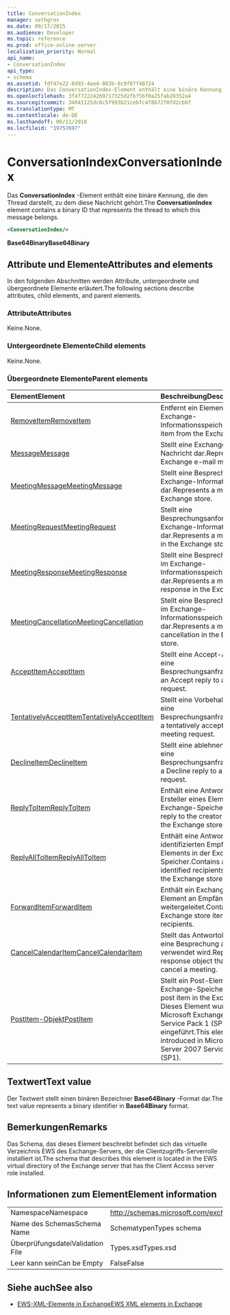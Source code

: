 ```yaml
---
title: ConversationIndex
manager: sethgros
ms.date: 09/17/2015
ms.audience: Developer
ms.topic: reference
ms.prod: office-online-server
localization_priority: Normal
api_name:
- ConversationIndex
api_type:
- schema
ms.assetid: fdf47e22-8d93-4ae4-883b-0c9f07f48724
description: Das ConversationIndex-Element enthält eine binäre Kennung, die den Thread darstellt, zu dem diese Nachricht gehört.
ms.openlocfilehash: 3f4f72224269717325d2fbf56f0a25fab20352a4
ms.sourcegitcommit: 34041125dc8c5f993b21cebfc4f8b72f0fd2cb6f
ms.translationtype: MT
ms.contentlocale: de-DE
ms.lasthandoff: 06/11/2018
ms.locfileid: "19757697"
---
```

# <a name="conversationindex"></a><span data-ttu-id="161f4-103">ConversationIndex</span><span class="sxs-lookup"><span data-stu-id="161f4-103">ConversationIndex</span></span>

<span data-ttu-id="161f4-104">Das **ConversationIndex** -Element enthält eine binäre Kennung, die den Thread darstellt, zu dem diese Nachricht gehört.</span><span class="sxs-lookup"><span data-stu-id="161f4-104">The **ConversationIndex** element contains a binary ID that represents the thread to which this message belongs.</span></span> 
  
```xml
<ConversationIndex/>
```

 <span data-ttu-id="161f4-105">**Base64Binary**</span><span class="sxs-lookup"><span data-stu-id="161f4-105">**Base64Binary**</span></span>
## <a name="attributes-and-elements"></a><span data-ttu-id="161f4-106">Attribute und Elemente</span><span class="sxs-lookup"><span data-stu-id="161f4-106">Attributes and elements</span></span>

<span data-ttu-id="161f4-107">In den folgenden Abschnitten werden Attribute, untergeordnete und übergeordnete Elemente erläutert.</span><span class="sxs-lookup"><span data-stu-id="161f4-107">The following sections describe attributes, child elements, and parent elements.</span></span>
  
### <a name="attributes"></a><span data-ttu-id="161f4-108">Attribute</span><span class="sxs-lookup"><span data-stu-id="161f4-108">Attributes</span></span>

<span data-ttu-id="161f4-109">Keine.</span><span class="sxs-lookup"><span data-stu-id="161f4-109">None.</span></span>
  
### <a name="child-elements"></a><span data-ttu-id="161f4-110">Untergeordnete Elemente</span><span class="sxs-lookup"><span data-stu-id="161f4-110">Child elements</span></span>

<span data-ttu-id="161f4-111">Keine.</span><span class="sxs-lookup"><span data-stu-id="161f4-111">None.</span></span>
  
### <a name="parent-elements"></a><span data-ttu-id="161f4-112">Übergeordnete Elemente</span><span class="sxs-lookup"><span data-stu-id="161f4-112">Parent elements</span></span>

|<span data-ttu-id="161f4-113">**Element**</span><span class="sxs-lookup"><span data-stu-id="161f4-113">**Element**</span></span>|<span data-ttu-id="161f4-114">**Beschreibung**</span><span class="sxs-lookup"><span data-stu-id="161f4-114">**Description**</span></span>|
|:-----|:-----|
|[<span data-ttu-id="161f4-115">RemoveItem</span><span class="sxs-lookup"><span data-stu-id="161f4-115">RemoveItem</span></span>](removeitem.md) <br/> |<span data-ttu-id="161f4-116">Entfernt ein Element aus dem Exchange-Informationsspeicher.</span><span class="sxs-lookup"><span data-stu-id="161f4-116">Removes an item from the Exchange store.</span></span>  <br/> |
|[<span data-ttu-id="161f4-117">Message</span><span class="sxs-lookup"><span data-stu-id="161f4-117">Message</span></span>](message-ex15websvcsotherref.md) <br/> |<span data-ttu-id="161f4-118">Stellt eine Exchange-E-Mail-Nachricht dar.</span><span class="sxs-lookup"><span data-stu-id="161f4-118">Represents an Exchange e-mail message.</span></span>  <br/> |
|[<span data-ttu-id="161f4-119">MeetingMessage</span><span class="sxs-lookup"><span data-stu-id="161f4-119">MeetingMessage</span></span>](meetingmessage.md) <br/> |<span data-ttu-id="161f4-120">Stellt eine Besprechung im Exchange-Informationsspeicher dar.</span><span class="sxs-lookup"><span data-stu-id="161f4-120">Represents a meeting in the Exchange store.</span></span>  <br/> |
|[<span data-ttu-id="161f4-121">MeetingRequest</span><span class="sxs-lookup"><span data-stu-id="161f4-121">MeetingRequest</span></span>](meetingrequest.md) <br/> |<span data-ttu-id="161f4-122">Stellt eine Besprechungsanforderung im Exchange-Informationsspeicher dar.</span><span class="sxs-lookup"><span data-stu-id="161f4-122">Represents a meeting request in the Exchange store.</span></span>  <br/> |
|[<span data-ttu-id="161f4-123">MeetingResponse</span><span class="sxs-lookup"><span data-stu-id="161f4-123">MeetingResponse</span></span>](meetingresponse.md) <br/> |<span data-ttu-id="161f4-124">Stellt eine Besprechungsantwort im Exchange-Informationsspeicher dar.</span><span class="sxs-lookup"><span data-stu-id="161f4-124">Represents a meeting response in the Exchange store.</span></span>  <br/> |
|[<span data-ttu-id="161f4-125">MeetingCancellation</span><span class="sxs-lookup"><span data-stu-id="161f4-125">MeetingCancellation</span></span>](meetingcancellation.md) <br/> |<span data-ttu-id="161f4-126">Stellt eine Besprechungsabsage im Exchange-Informationsspeicher dar.</span><span class="sxs-lookup"><span data-stu-id="161f4-126">Represents a meeting cancellation in the Exchange store.</span></span>  <br/> |
|[<span data-ttu-id="161f4-127">AcceptItem</span><span class="sxs-lookup"><span data-stu-id="161f4-127">AcceptItem</span></span>](acceptitem.md) <br/> |<span data-ttu-id="161f4-128">Stellt eine Accept-Antwort auf eine Besprechungsanfrage.</span><span class="sxs-lookup"><span data-stu-id="161f4-128">Represents an Accept reply to a meeting request.</span></span>  <br/> |
|[<span data-ttu-id="161f4-129">TentativelyAcceptItem</span><span class="sxs-lookup"><span data-stu-id="161f4-129">TentativelyAcceptItem</span></span>](tentativelyacceptitem.md) <br/> |<span data-ttu-id="161f4-130">Stellt eine Vorbehalt Antwort auf eine Besprechungsanfrage.</span><span class="sxs-lookup"><span data-stu-id="161f4-130">Represents a tentatively accepted reply to a meeting request.</span></span>  <br/> |
|[<span data-ttu-id="161f4-131">DeclineItem</span><span class="sxs-lookup"><span data-stu-id="161f4-131">DeclineItem</span></span>](declineitem.md) <br/> |<span data-ttu-id="161f4-132">Stellt eine ablehnen Antwort auf eine Besprechungsanfrage.</span><span class="sxs-lookup"><span data-stu-id="161f4-132">Represents a Decline reply to a meeting request.</span></span>  <br/> |
|[<span data-ttu-id="161f4-133">ReplyToItem</span><span class="sxs-lookup"><span data-stu-id="161f4-133">ReplyToItem</span></span>](replytoitem.md) <br/> |<span data-ttu-id="161f4-134">Enthält eine Antwort an den Ersteller eines Elements in der Exchange-Speicher.</span><span class="sxs-lookup"><span data-stu-id="161f4-134">Contains a reply to the creator of an item in the Exchange store.</span></span>  <br/> |
|[<span data-ttu-id="161f4-135">ReplyAllToItem</span><span class="sxs-lookup"><span data-stu-id="161f4-135">ReplyAllToItem</span></span>](replyalltoitem.md) <br/> |<span data-ttu-id="161f4-136">Enthält eine Antwort an alle identifizierten Empfänger eines Elements in der Exchange-Speicher.</span><span class="sxs-lookup"><span data-stu-id="161f4-136">Contains a reply to all identified recipients of an item in the Exchange store.</span></span>  <br/> |
|[<span data-ttu-id="161f4-137">ForwardItem</span><span class="sxs-lookup"><span data-stu-id="161f4-137">ForwardItem</span></span>](forwarditem.md) <br/> |<span data-ttu-id="161f4-138">Enthält ein Exchange-Speicher-Element an Empfänger weitergeleitet.</span><span class="sxs-lookup"><span data-stu-id="161f4-138">Contains an Exchange store item to forward to recipients.</span></span>  <br/> |
|[<span data-ttu-id="161f4-139">CancelCalendarItem</span><span class="sxs-lookup"><span data-stu-id="161f4-139">CancelCalendarItem</span></span>](cancelcalendaritem.md) <br/> |<span data-ttu-id="161f4-140">Stellt das Antwortobjekt, das Sie eine Besprechung absagen verwendet wird.</span><span class="sxs-lookup"><span data-stu-id="161f4-140">Represents the response object that is used to cancel a meeting.</span></span>  <br/> |
|[<span data-ttu-id="161f4-141">PostItem-Objekt</span><span class="sxs-lookup"><span data-stu-id="161f4-141">PostItem</span></span>](postitem.md) <br/> |<span data-ttu-id="161f4-142">Stellt ein Post-Element im Exchange-Speicher.</span><span class="sxs-lookup"><span data-stu-id="161f4-142">Represents a post item in the Exchange store.</span></span> <span data-ttu-id="161f4-143">Dieses Element wurde in Microsoft Exchange Server 2007 Service Pack 1 (SP1) eingeführt.</span><span class="sxs-lookup"><span data-stu-id="161f4-143">This element was introduced in Microsoft Exchange Server 2007 Service Pack 1 (SP1).</span></span>  <br/> |
   
## <a name="text-value"></a><span data-ttu-id="161f4-144">Textwert</span><span class="sxs-lookup"><span data-stu-id="161f4-144">Text value</span></span>

<span data-ttu-id="161f4-145">Der Textwert stellt einen binären Bezeichner **Base64Binary** -Format dar.</span><span class="sxs-lookup"><span data-stu-id="161f4-145">The text value represents a binary identifier in **Base64Binary** format.</span></span> 
  
## <a name="remarks"></a><span data-ttu-id="161f4-146">Bemerkungen</span><span class="sxs-lookup"><span data-stu-id="161f4-146">Remarks</span></span>

<span data-ttu-id="161f4-147">Das Schema, das dieses Element beschreibt befindet sich das virtuelle Verzeichnis EWS des Exchange-Servers, der die Clientzugriffs-Serverrolle installiert ist.</span><span class="sxs-lookup"><span data-stu-id="161f4-147">The schema that describes this element is located in the EWS virtual directory of the Exchange server that has the Client Access server role installed.</span></span>
  
## <a name="element-information"></a><span data-ttu-id="161f4-148">Informationen zum Element</span><span class="sxs-lookup"><span data-stu-id="161f4-148">Element information</span></span>

|||
|:-----|:-----|
|<span data-ttu-id="161f4-149">Namespace</span><span class="sxs-lookup"><span data-stu-id="161f4-149">Namespace</span></span>  <br/> |http://schemas.microsoft.com/exchange/services/2006/types  <br/> |
|<span data-ttu-id="161f4-150">Name des Schemas</span><span class="sxs-lookup"><span data-stu-id="161f4-150">Schema Name</span></span>  <br/> |<span data-ttu-id="161f4-151">Schematypen</span><span class="sxs-lookup"><span data-stu-id="161f4-151">Types schema</span></span>  <br/> |
|<span data-ttu-id="161f4-152">Überprüfungsdatei</span><span class="sxs-lookup"><span data-stu-id="161f4-152">Validation File</span></span>  <br/> |<span data-ttu-id="161f4-153">Types.xsd</span><span class="sxs-lookup"><span data-stu-id="161f4-153">Types.xsd</span></span>  <br/> |
|<span data-ttu-id="161f4-154">Leer kann sein</span><span class="sxs-lookup"><span data-stu-id="161f4-154">Can be Empty</span></span>  <br/> |<span data-ttu-id="161f4-155">False</span><span class="sxs-lookup"><span data-stu-id="161f4-155">False</span></span>  <br/> |
   
## <a name="see-also"></a><span data-ttu-id="161f4-156">Siehe auch</span><span class="sxs-lookup"><span data-stu-id="161f4-156">See also</span></span>



- [<span data-ttu-id="161f4-157">EWS-XML-Elemente in Exchange</span><span class="sxs-lookup"><span data-stu-id="161f4-157">EWS XML elements in Exchange</span></span>](ews-xml-elements-in-exchange.md)

